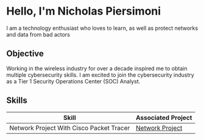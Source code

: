 # Hello, I'm Nicholas Piersimoni
<!-- <a href="https://linkedin.com/nickpiersimoni"><img src="https://img.shields.io/badge/-LinkedIn-0072b1?&style=for-the-badge&logo=linkedin&logoColor=white" /></a>
[![YouTube Channel](https://img.shields.io/badge/MyYouTubeChannel-3StrandTech-red)](https://www.youtube.com/@3StrandTech/videos)
-->

I am a technology enthusiast who loves to learn, as well as protect networks and data from bad actors

## Objective

Working in the wireless industry for over a decade inspired me to obtain multiple cybersecurity skills. I am excited to join the cybersecurity industry as a Tier 1 Security Operations Center (SOC) Analyst.

## Skills


| Skill                                         | Associated Project         |
|-----------------------------------------------|----------------------------|
| Network Project With Cisco Packet Tracer          | <a href="https://github.com/3StrandTech/Packet-Tracer-Networking">Network Project</a>|


<!-- ## Tools --> 


<!-- ### Network
<div>
    <img src="https://img.shields.io/badge/-Wireshark-1679A7?&style=for-the-badge&logo=Wireshark&logoColor=white" />
    <img src="https://img.shields.io/badge/-Suricata-EF3B2D?&style=for-the-badge&logo=Suricata&logoColor=white" />
    <img src="https://img.shields.io/badge/-Zeek-777BB4?&style=for-the-badge&logo=Zeek&logoColor=white" />
</div>
-->
<!-- ### Endpoint
<div>
    <img src="https://img.shields.io/badge/-Microsoft_Defender_for_Endpoint-00A4EF?&style=for-the-badge&logo=Microsoft&logoColor=white" />
    <img src="https://img.shields.io/badge/-Velociraptor-4B275F?&style=for-the-badge&logo=Velociraptor&logoColor=white" />
</div>
-->

<!--
### SIEM
<div>
    <img src="https://img.shields.io/badge/-Microsoft_Sentinel-0078D4?&style=for-the-badge&logo=Microsoft&logoColor=white" />
    <img src="https://img.shields.io/badge/-Splunk-000000?&style=for-the-badge&logo=Splunk&logoColor=white" />
    <img src="https://img.shields.io/badge/-Elastic-005571?&style=for-the-badge&logo=Elastic&logoColor=white" />
</div>
-->
<!-- ## Certifications
 [Provide certifications that you have obtained. Use ChatGPT to help create the link - Remove this afterwards]]
<div>
<img src="https://img.shields.io/badge/-Security%2B-FF0000?&style=for-the-badge&logo=CompTIA&logoColor=white" />
<img src="https://img.shields.io/badge/-Network%2B-007ACC?&style=for-the-badge&logo=CompTIA&logoColor=white" />
<img src="https://img.shields.io/badge/-A%2B-4D4D4D?&style=for-the-badge&logo=CompTIA&logoColor=white" />
<img src="https://img.shields.io/badge/-CDSA-006400?&style=for-the-badge&logoColor=white" />
<img src="https://img.shields.io/badge/-CCD-000080?&style=for-the-badge&logoColor=white" />
</div>
-->
<!-- ## Projects
- Detection Lab
- SOC Automation Project
-->
